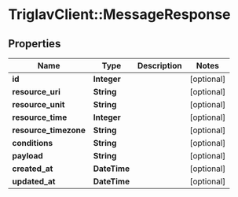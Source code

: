 # TriglavClient::MessageResponse

## Properties
Name | Type | Description | Notes
------------ | ------------- | ------------- | -------------
**id** | **Integer** |  | [optional] 
**resource_uri** | **String** |  | [optional] 
**resource_unit** | **String** |  | [optional] 
**resource_time** | **Integer** |  | [optional] 
**resource_timezone** | **String** |  | [optional] 
**conditions** | **String** |  | [optional] 
**payload** | **String** |  | [optional] 
**created_at** | **DateTime** |  | [optional] 
**updated_at** | **DateTime** |  | [optional] 


